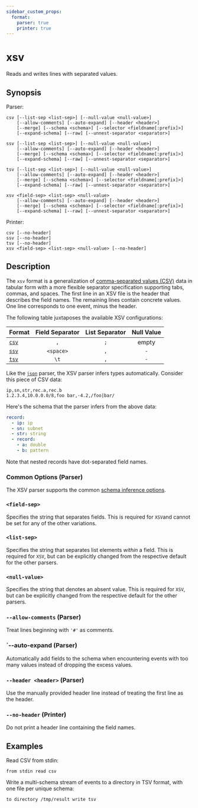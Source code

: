 ```yaml
---
sidebar_custom_props:
  format:
    parser: true
    printer: true
---
```


# xsv

Reads and writes lines with separated values.

## Synopsis

Parser:

```
csv [--list-sep <list-sep>] [--null-value <null-value>]
    [--allow-comments] [--auto-expand] [--header <header>]
    [--merge] [--schema <schema>] [--selector <fieldname[:prefix]>]
    [--expand-schema] [--raw] [--unnest-separator <separator>]
```
```
ssv [--list-sep <list-sep>] [--null-value <null-value>]
    [--allow-comments] [--auto-expand] [--header <header>]
    [--merge] [--schema <schema>] [--selector <fieldname[:prefix]>]
    [--expand-schema] [--raw] [--unnest-separator <separator>]
```
```
tsv [--list-sep <list-sep>] [--null-value <null-value>]
    [--allow-comments] [--auto-expand] [--header <header>]
    [--merge] [--schema <schema>] [--selector <fieldname[:prefix]>]
    [--expand-schema] [--raw] [--unnest-separator <separator>]
```
```
xsv <field-sep> <list-sep> <null-value>
    [--allow-comments] [--auto-expand] [--header <header>]
    [--merge] [--schema <schema>] [--selector <fieldname[:prefix]>]
    [--expand-schema] [--raw] [--unnest-separator <separator>]
```

Printer:

```
csv [--no-header]
ssv [--no-header]
tsv [--no-header]
xsv <field-sep> <list-sep> <null-value> [--no-header]
```

## Description

The `xsv` format is a generalization of [comma-separated values (CSV)][csv] data
in tabular form with a more flexible separator specification supporting tabs,
commas, and spaces. The first line in an XSV file is the header that describes
the field names. The remaining lines contain concrete values. One line
corresponds to one event, minus the header.

The following table juxtaposes the available XSV configurations:

|Format         |Field Separator|List Separator|Null Value|
|---------------|:-------------:|:------------:|:--------:|
|[`csv`](csv.md)|`,`            |`;`           | empty    |
|[`ssv`](ssv.md)|`<space>`      |`,`           |`-`       |
|[`tsv`](tsv.md)|`\t`           |`,`           |`-`       |

[csv]: https://en.wikipedia.org/wiki/Comma-separated_values

Like the [`json`](json.md) parser, the XSV parser infers types automatically.
Consider this piece of CSV data:

```csv
ip,sn,str,rec.a,rec.b
1.2.3.4,10.0.0.0/8,foo bar,-4.2,/foo|bar/
```

Here's the schema that the parser infers from the above data:

```yaml title=test.schema
record:
  - ip: ip
  - sn: subnet
  - str: string
  - record:
    - a: double
    - b: pattern
```

Note that nested records have dot-separated field names.

### Common Options (Parser)

The XSV parser supports the common [schema inference options](formats.md#parser-schema-inference).

### `<field-sep>`

Specifies the string that separates fields.
This is required for `XSV`and cannot be set for any of the other variations.

### `<list-sep>`

Specifies the string that separates list elements *within* a field.
 This is required for `XSV`, but can be explicitly changed from the respective
 default for the other parsers.

### `<null-value>`

Specifies the string that denotes an absent value. This is required for `XSV`,
 but can be explicitly changed from the respective default for the other parsers.

### `--allow-comments` (Parser)

Treat lines beginning with `'#'` as comments.

### `--auto-expand (Parser)

Automatically add fields to the schema when encountering events with too many
values instead of dropping the excess values.

### `--header <header>` (Parser)

Use the manually provided header line instead of treating the first line as the
header.

### `--no-header` (Printer)

Do not print a header line containing the field names.

## Examples

Read CSV from stdin:

```
from stdin read csv
```

Write a multi-schema stream of events to a directory in TSV format, with one
file per unique schema:

```
to directory /tmp/result write tsv
```
